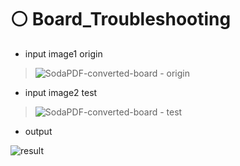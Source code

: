 # ⚪ Board_Troubleshooting

- input image1 origin

> ![SodaPDF-converted-board - origin](https://user-images.githubusercontent.com/87034655/140494608-aabbca1b-cb60-40f3-9a55-f2e3f08ee6fd.jpg)


- input image2 test

> ![SodaPDF-converted-board - test](https://user-images.githubusercontent.com/87034655/140494612-12af0aec-0311-4d70-9ef3-36baa0c3345b.jpg)


- output

![result](https://user-images.githubusercontent.com/87034655/140492682-98849a5e-978d-447b-afa4-045f03ede374.jpg)
